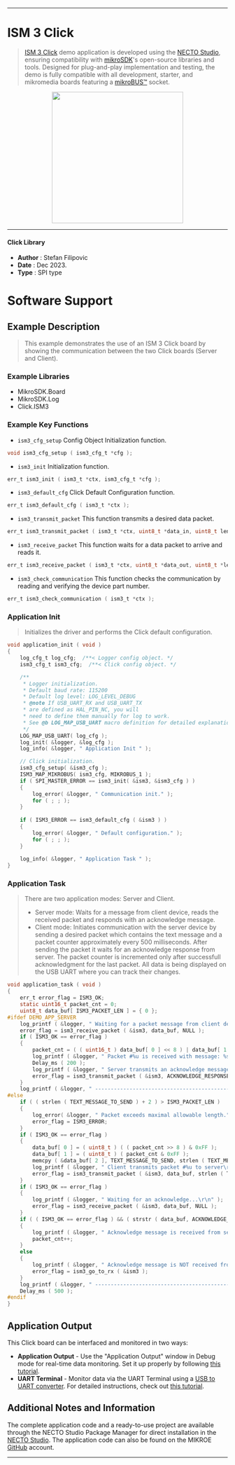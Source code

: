 
---
# ISM 3 Click

> [ISM 3 Click](https://www.mikroe.com/?pid_product=MIKROE-6066) demo application is developed using
the [NECTO Studio](https://www.mikroe.com/necto), ensuring compatibility with [mikroSDK](https://www.mikroe.com/mikrosdk)'s
open-source libraries and tools. Designed for plug-and-play implementation and testing, the demo is fully compatible with
all development, starter, and mikromedia boards featuring a [mikroBUS&trade;](https://www.mikroe.com/mikrobus) socket.

<p align="center">
  <img src="https://www.mikroe.com/?pid_product=MIKROE-6066&image=1" height=300px>
</p>

---

#### Click Library

- **Author**        : Stefan Filipovic
- **Date**          : Dec 2023.
- **Type**          : SPI type

# Software Support

## Example Description

> This example demonstrates the use of an ISM 3 Click board by showing the communication between the two Click boards (Server and Client).

### Example Libraries

- MikroSDK.Board
- MikroSDK.Log
- Click.ISM3

### Example Key Functions

- `ism3_cfg_setup` Config Object Initialization function.
```c
void ism3_cfg_setup ( ism3_cfg_t *cfg );
```

- `ism3_init` Initialization function.
```c
err_t ism3_init ( ism3_t *ctx, ism3_cfg_t *cfg );
```

- `ism3_default_cfg` Click Default Configuration function.
```c
err_t ism3_default_cfg ( ism3_t *ctx );
```

- `ism3_transmit_packet` This function transmits a desired data packet.
```c
err_t ism3_transmit_packet ( ism3_t *ctx, uint8_t *data_in, uint8_t len );
```

- `ism3_receive_packet` This function waits for a data packet to arrive and reads it.
```c
err_t ism3_receive_packet ( ism3_t *ctx, uint8_t *data_out, uint8_t *len );
```

- `ism3_check_communication` This function checks the communication by reading and verifying the device part number.
```c
err_t ism3_check_communication ( ism3_t *ctx );
```

### Application Init

> Initializes the driver and performs the Click default configuration.

```c
void application_init ( void )
{
    log_cfg_t log_cfg;  /**< Logger config object. */
    ism3_cfg_t ism3_cfg;  /**< Click config object. */

    /** 
     * Logger initialization.
     * Default baud rate: 115200
     * Default log level: LOG_LEVEL_DEBUG
     * @note If USB_UART_RX and USB_UART_TX 
     * are defined as HAL_PIN_NC, you will 
     * need to define them manually for log to work. 
     * See @b LOG_MAP_USB_UART macro definition for detailed explanation.
     */
    LOG_MAP_USB_UART( log_cfg );
    log_init( &logger, &log_cfg );
    log_info( &logger, " Application Init " );

    // Click initialization.
    ism3_cfg_setup( &ism3_cfg );
    ISM3_MAP_MIKROBUS( ism3_cfg, MIKROBUS_1 );
    if ( SPI_MASTER_ERROR == ism3_init( &ism3, &ism3_cfg ) )
    {
        log_error( &logger, " Communication init." );
        for ( ; ; );
    }
    
    if ( ISM3_ERROR == ism3_default_cfg ( &ism3 ) )
    {
        log_error( &logger, " Default configuration." );
        for ( ; ; );
    }
    
    log_info( &logger, " Application Task " );
}
```

### Application Task

> There are two application modes: Server and Client.
> - Server mode: Waits for a message from client device, reads the received packet
>                and responds with an acknowledge message.
> - Client mode: Initiates communication with the server device by sending a desired
>                packet which contains the text message and a packet counter approximately 
>                every 500 milliseconds. After sending the packet it waits for an acknowledge
>                response from server. The packet counter is incremented only after
>                successfull acknowledgment for the last packet.
> All data is being displayed on the USB UART where you can track their changes.

```c
void application_task ( void )
{
    err_t error_flag = ISM3_OK;
    static uint16_t packet_cnt = 0;
    uint8_t data_buf[ ISM3_PACKET_LEN ] = { 0 };
#ifdef DEMO_APP_SERVER
    log_printf ( &logger, " Waiting for a packet message from client device...\r\n" );
    error_flag = ism3_receive_packet ( &ism3, data_buf, NULL );
    if ( ISM3_OK == error_flag )
    {
        packet_cnt = ( ( uint16_t ) data_buf[ 0 ] << 8 ) | data_buf[ 1 ];
        log_printf ( &logger, " Packet #%u is received with message: %s\r\n", packet_cnt, &data_buf[ 2 ] );
        Delay_ms ( 200 );
        log_printf ( &logger, " Server transmits an acknowledge message to client for packet #%u\r\n", packet_cnt );
        error_flag = ism3_transmit_packet ( &ism3, ACKNOWLEDGE_RESPONSE, strlen ( ACKNOWLEDGE_RESPONSE ) );
    }
    log_printf ( &logger, " --------------------------------------------\r\n\n" );
#else
    if ( ( strlen ( TEXT_MESSAGE_TO_SEND ) + 2 ) > ISM3_PACKET_LEN )
    {
        log_error( &logger, " Packet exceeds maximal allowable length." );
        error_flag = ISM3_ERROR;
    }
    if ( ISM3_OK == error_flag )
    {
        data_buf[ 0 ] = ( uint8_t ) ( ( packet_cnt >> 8 ) & 0xFF );
        data_buf[ 1 ] = ( uint8_t ) ( packet_cnt & 0xFF );
        memcpy ( &data_buf[ 2 ], TEXT_MESSAGE_TO_SEND, strlen ( TEXT_MESSAGE_TO_SEND ) );
        log_printf ( &logger, " Client transmits packet #%u to server\r\n", packet_cnt );
        error_flag = ism3_transmit_packet ( &ism3, data_buf, strlen ( TEXT_MESSAGE_TO_SEND ) + 2 );
    }
    if ( ISM3_OK == error_flag )
    {
        log_printf ( &logger, " Waiting for an acknowledge...\r\n" );
        error_flag = ism3_receive_packet ( &ism3, data_buf, NULL );
    }
    if ( ( ISM3_OK == error_flag ) && ( strstr ( data_buf, ACKNOWLEDGE_RESPONSE ) ) )
    {
        log_printf ( &logger, " Acknowledge message is received from server!\r\n" );
        packet_cnt++;
    }
    else
    {
        log_printf ( &logger, " Acknowledge message is NOT received from server!\r\n" );
        error_flag = ism3_go_to_rx ( &ism3 );
    }
    log_printf ( &logger, " --------------------------------------------\r\n\n" );
    Delay_ms ( 500 );
#endif
}
```

## Application Output

This Click board can be interfaced and monitored in two ways:
- **Application Output** - Use the "Application Output" window in Debug mode for real-time data monitoring.
Set it up properly by following [this tutorial](https://www.youtube.com/watch?v=ta5yyk1Woy4).
- **UART Terminal** - Monitor data via the UART Terminal using
a [USB to UART converter](https://www.mikroe.com/click/interface/usb?interface*=uart,uart). For detailed instructions,
check out [this tutorial](https://help.mikroe.com/necto/v2/Getting%20Started/Tools/UARTTerminalTool).

## Additional Notes and Information

The complete application code and a ready-to-use project are available through the NECTO Studio Package Manager for 
direct installation in the [NECTO Studio](https://www.mikroe.com/necto). The application code can also be found on
the MIKROE [GitHub](https://github.com/MikroElektronika/mikrosdk_click_v2) account.

---
